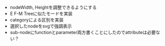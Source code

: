 * nodeWidth, Heightを調整できるようにする
* E F-M Treeに似たモードを実装
* categoryによる区別を実装
* 選択したnodeをsvgで強調表示
* sub-nodeにfunctionとparameter両方書くことにしたのでattributeは必要ない？